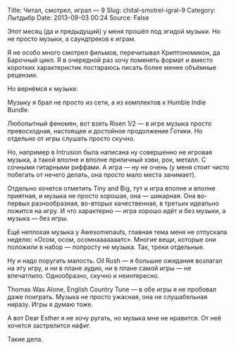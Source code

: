 Title: Читал, смотрел, играл — 9
Slug: chital-smotrel-igral-9
Category: Лытдыбр
Date: 2013-09-03 00:24
Source: False

Этот месяц (да и предыдущий) у меня прошёл под эгидой музыки. Но не просто музыки, а саундтреков к играм.

Я не особо много смотрел фильмов, перечитывал Криптономикон, да Барочный цикл. Я в очередной раз хочу поменять формат и вместо коротких характеристик постараюсь писать более менее объёмные рецензии.

Но вернёмся к музыке.

Музыку я брал не просто из сети, а из комплектов к Humble Indie Bundle.

Любопытный феномен, вот взять Risen 1/2 — в игре музыка просто превосходная, настоящее и достойное продолжение Готики. Но отдельно от игры слушать просто скучно.

Но, например в Intrusion была написана ну совершенно не игровая музыка, а такой вполне и вполне приличный хэви, рок, металл. С сочными гитарными риффами. А игра — ну не очень (у меня стоит чисто побегать от нечего делать, она просто мало места занимает).

Отдельно хочется отметить Tiny and Big, тут и игра вполне и вполне приятная, и музыка не просто хорошая, она — шикарная. Она во-первых разнообразная, во-вторых качественная, в третьих идеально ложится на игру. И что характерно — игра хорошо идёт и без музыки, а музыка — без игры.

Ещё неплохая музыка у Awesomenauts, главная тема меня не отпускала неделю: «Осом, осом, осомнааааааатс». Многие вещи, которые они положили в набор — попросту не музыка. Так, треки отдельные.

Ну и надо поругать малость. Oil Rush — я большие ожидания возлагал на эту игру, и ни в плане аудио, ни в плане самой игры — не впечатлило. Однообразно, скучно и неинтересно.

Thomas Was Alone, English Country Tune — в обе игры я не пробовал даже поиграть. Музыка не просто ужасная, она не слушабельная ниразу. Игры я думаю тоже.

А вот Dear Esther я не хочу ругать, но музыка мне не нравится. От неё хочется застрелится нафиг.

Такие дела.
